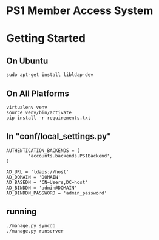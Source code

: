 PS1 Member Access System
========================

Getting Started
===============

On Ubuntu
---------

    sudo apt-get install libldap-dev

On All Platforms
----------------

    virtualenv venv
    source venv/bin/activate
    pip install -r requirements.txt

In "conf/local_settings.py"
--------------------------

    AUTHENTICATION_BACKENDS = (
            'accounts.backends.PS1Backend',
    )

    AD_URL = 'ldaps://host'
    AD_DOMAIN = 'DOMAIN'
    AD_BASEDN = 'CN=Users,DC=host'
    AD_BINDDN = 'admin@DOMAIN'
    AD_BINDDN_PASSWORD = 'admin_password'

running
-------

    ./manage.py syncdb
    ./manage.py runserver
